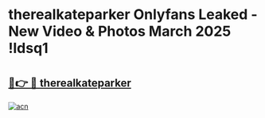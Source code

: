 # therealkateparker Onlyfans Leaked - New Video & Photos March 2025 !ldsq1

# <h2><a href="https://jyxn0l.iuczelnia.edu.pl?title=therealkateparker&ref=ldsq1">🔗👉 🔴 therealkateparker</a></h2>

[![acn](https://github.com/user-attachments/assets/0f9c940e-d8b0-45ae-aac7-cd30a18b3e1c)](https://jyxn0l.iuczelnia.edu.pl?title=therealkateparker&ref=ldsq1)

